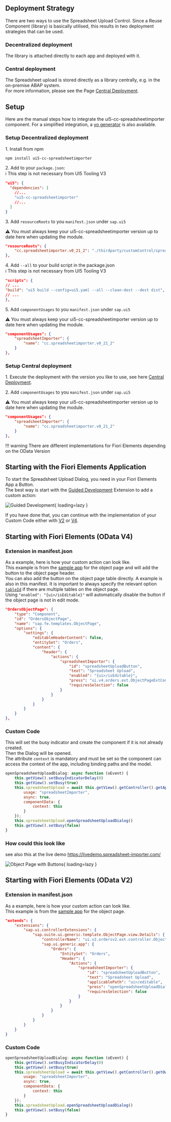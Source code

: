 ## Deployment Strategy

There are two ways to use the Spreadsheet Upload Control.
Since a Reuse Component (library) is basically utilised, this results in two deployment strategies that can be used.  
### Decentralized deployment
The library is attached directly to each app and deployed with it.  
### Central deployment
The Spreadsheet upload is stored directly as a library centrally, e.g. in the on-premise ABAP system.  
For more information, please see the Page [Central Deployment](CentralDeployment.md).

## Setup

Here are the manual steps how to integrate the ui5-cc-spreadsheetimporter component. For a simplified integration, a [yo generator](Generator.md) is also available.
### Setup Decentralized deployment

1\. Install from npm

```sh
npm install ui5-cc-spreadsheetimporter
```

2\.  Add to your `package.json`:  
:information_source: This step is not necessary from UI5 Tooling V3

````json
"ui5": {
  "dependencies": [
    //...
    "ui5-cc-spreadsheetimporter"
    //...
  ]
}
````

3\. Add `resourceRoots` to you `manifest.json` under `sap.ui5`
   
⚠️ You must always keep your ui5-cc-spreadsheetimporter version up to date here when updating the module.

````json
"resourceRoots": {
    "cc.spreadsheetimporter.v0_21_2": "./thirdparty/customControl/spreadsheetImporter/v0_21_2"
},
````

4\. Add `--all` to your build script in the package.json  
:information_source: This step is not necessary from UI5 Tooling V3

````json
"scripts": {
// ...
"build": "ui5 build --config=ui5.yaml --all --clean-dest --dest dist",
// ...
},
````

5\. Add `componentUsages` to you `manifest.json` under `sap.ui5`
   
⚠️ You must always keep your ui5-cc-spreadsheetimporter version up to date here when updating the module.

````json
"componentUsages": {
    "spreadsheetImporter": {
        "name": "cc.spreadsheetimporter.v0_21_2"
    }
},
````

### Setup Central deployment

1\. Execute the deployment with the version you like to use, see here [Central Deployment](CentralDeployment.md).

2\. Add `componentUsages` to you `manifest.json` under `sap.ui5`
   
⚠️ You must always keep your ui5-cc-spreadsheetimporter version up to date here when updating the module.

````json
"componentUsages": {
    "spreadsheetImporter": {
        "name": "cc.spreadsheetimporter.v0_21_2"
    }
},
````




!!! warning 
        There are different implementations for Fiori Elements depending on the OData Version

## Starting with the Fiori Elements Application

To start the Spreadsheet Upload Dialog, you need in your Fiori Elements App a Button.  
The best way is start with the [Guided Development](https://blogs.sap.com/2021/08/16/getting-up-to-speed-with-sap-fiori-tools-guided-development-overview/) Extension to add a custom action:  

![Guided Development](./../images/guided_development.png){ loading=lazy }

If you have done that, you can continue with the implementation of your Custom Code either with [V2](#custom-code_1) or [V4](#custom-code).

## Starting with Fiori Elements (OData V4)

### Extension in manifest.json

As a example, here is how your custom action can look like.  
This example is from the [sample app](https://github.com/marianfoo/ui5-cc-spreadsheetimporter/blob/main/examples/packages/ordersv4fe/webapp/manifest.json) for the object page and will add the button to the object page header.  
You can also add the button on the object page table directly. A example is also in this manifest.
It is important to always specify the relevant option [`tableId`](Configuration.md#tableid  ) if there are multiple tables on the object page.  
Using `"enabled": "{ui>/isEditable}"` will automatically disable the button if the object page is not in edit mode.

````json
"OrdersObjectPage": {
    "type": "Component",
    "id": "OrdersObjectPage",
    "name": "sap.fe.templates.ObjectPage",
    "options": {
        "settings": {
            "editableHeaderContent": false,
            "entitySet": "Orders",
            "content": {
                "header": {
                    "actions": {
                        "spreadsheetImporter": {
                            "id": "spreadsheetUploadButton",
                            "text": "Spreadsheet Upload",
                            "enabled": "{ui>/isEditable}",
                            "press": "ui.v4.orders.ext.ObjectPageExtController.openSpreadsheetUploadDialog",
                            "requiresSelection": false
                        }
                    }
                }
            }
        }
    }
},
````

### Custom Code

This will set the busy indicator and create the component if it is not already created.  
Then the Dialog will be opened.  
The attribute `context` is mandatory and must be set so the component can access the context of the app, including binding paths and the model.  

````javascript
openSpreadsheetUploadDialog: async function (oEvent) {
    this.getView().setBusyIndicatorDelay(0)
    this.getView().setBusy(true)
    this.spreadsheetUpload = await this.getView().getController().getAppComponent().createComponent({
        usage: "spreadsheetImporter",
        async: true,
        componentData: {
            context: this
        }
    });
    this.spreadsheetUpload.openSpreadsheetUploadDialog()
    this.getView().setBusy(false)
}
````

### How could this look like

see also this at the live demo https://livedemo.spreadsheet-importer.com/

![Object Page with Buttons](./../images/object_page.png){ loading=lazy }


## Starting with Fiori Elements (OData V2)

### Extension in manifest.json

As a example, here is how your custom action can look like.  
This example is from the [sample app](https://github.com/marianfoo/ui5-cc-spreadsheetimporter/blob/47d22cdc42aa1cacfd797bdc0e025b830330dc5e/examples/packages/ordersv2fe/webapp/manifest.json#L115-L135) for the object page.

````json
"extends": {
    "extensions": {
        "sap.ui.controllerExtensions": {
            "sap.suite.ui.generic.template.ObjectPage.view.Details": {
                "controllerName": "ui.v2.ordersv2.ext.controller.ObjectPageExt",
                "sap.ui.generic.app": {
                    "Orders": {
                        "EntitySet": "Orders",
                        "Header": {
                            "Actions": {
                                "spreadsheetImporter": {
                                    "id": "spreadsheetUploadButton",
                                    "text": "Spreadsheet Upload",
                                    "applicablePath": "ui>/editable",
                                    "press": "openSpreadsheetUploadDialog",
                                    "requiresSelection": false
                                }
                            }
                        }
                    }
                }
            }
        }
    }
}
````

### Custom Code

````javascript
openSpreadsheetUploadDialog: async function (oEvent) {
    this.getView().setBusyIndicatorDelay(0)
    this.getView().setBusy(true)
    this.spreadsheetUpload = await this.getView().getController().getOwnerComponent().createComponent({
        usage: "spreadsheetImporter",
        async: true,
        componentData: {
            context: this
        }
    });
    this.spreadsheetUpload.openSpreadsheetUploadDialog()
    this.getView().setBusy(false)
}
````